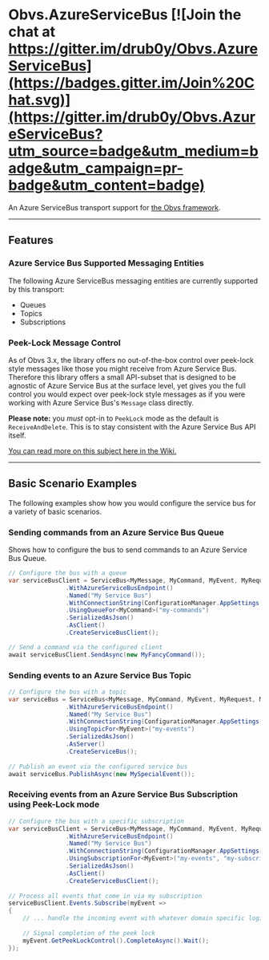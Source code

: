 # Obvs.AzureServiceBus [![Join the chat at https://gitter.im/drub0y/Obvs.AzureServiceBus](https://badges.gitter.im/Join%20Chat.svg)](https://gitter.im/drub0y/Obvs.AzureServiceBus?utm_source=badge&utm_medium=badge&utm_campaign=pr-badge&utm_content=badge)

An Azure ServiceBus transport support for [the Obvs framework](https://github.com/inter8ection/Obvs).

---

## Features

### Azure Service Bus Supported Messaging Entities

The following Azure ServiceBus messaging entities are currently supported by this transport:

 * Queues
 * Topics
 * Subscriptions
 
### Peek-Lock Message Control
As of Obvs 3.x, the library offers no out-of-the-box control over peek-lock style messages like those you might receive from Azure Service Bus. 
Therefore this library offers a small API-subset that is designed to be agnostic of Azure Service Bus at the surface level, yet gives you the 
full control you would expect over peek-lock style messages as if you were working with Azure Service Bus's `Message` class directly.

**Please note:** you *must* opt-in to `PeekLock` mode as the default is `ReceiveAndDelete`. This is to stay consistent with the Azure Service Bus API itself.

[You can read more on this subject here in the Wiki.](https://github.com/drub0y/Obvs.AzureServiceBus/wiki/Peek-Lock-Message-Processing-Pattern-Support)

---   

## Basic Scenario Examples

The following examples show how you would configure the service bus for a variety of basic scenarios.

### Sending commands from an Azure Service Bus Queue

Shows how to configure the bus to send commands to an Azure Service Bus Queue.

```C#
// Configure the bus with a queue
var serviceBusClient = ServiceBus<MyMessage, MyCommand, MyEvent, MyRequest, MyResponse>.Configure()
                .WithAzureServiceBusEndpoint()
                .Named("My Service Bus")
                .WithConnectionString(ConfigurationManager.AppSettings["MyServiceBusConnectionString"])
                .UsingQueueFor<MyCommand>("my-commands")
                .SerializedAsJson()
                .AsClient()
                .CreateServiceBusClient();                

// Send a command via the configured client
await serviceBusClient.SendAsync(new MyFancyCommand());
```
### Sending events to an Azure Service Bus Topic

```C#
// Configure the bus with a topic
var serviceBus = ServiceBus<MyMessage, MyCommand, MyEvent, MyRequest, MyResponse>.Configure()
                .WithAzureServiceBusEndpoint()
                .Named("My Service Bus")
                .WithConnectionString(ConfigurationManager.AppSettings["MyServiceBusConnectionString"])
                .UsingTopicFor<MyEvent>("my-events")
                .SerializedAsJson()
                .AsServer()
                .CreateServiceBus();
                
// Publish an event via the configured service bus
await serviceBus.PublishAsync(new MySpecialEvent());
```

### Receiving events from an Azure Service Bus Subscription using Peek-Lock mode

```C#
// Configure the bus with a specific subscription
var serviceBusClient = ServiceBus<MyMessage, MyCommand, MyEvent, MyRequest, MyResponse>.Configure()
                .WithAzureServiceBusEndpoint()
                .Named("My Service Bus")
                .WithConnectionString(ConfigurationManager.AppSettings["MyServiceBusConnectionString"])
                .UsingSubscriptionFor<MyEvent>("my-events", "my-subscription", ReceiveMode.PeekLock)
                .SerializedAsJson()
                .AsClient()
                .CreateServiceBusClient();
                
// Process all events that come in via my subscription
serviceBusClient.Events.Subscribe(myEvent =>
{
    // ... handle the incoming event with whatever domain specific logic here ...
    
    // Signal completion of the peek lock
    myEvent.GetPeekLockControl().CompleteAsync().Wait();     
});
```